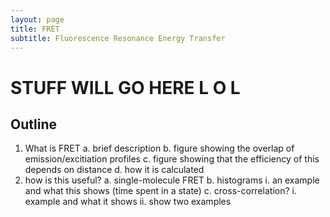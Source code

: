 ```yaml
---
layout: page
title: FRET
subtitle: Fluorescence Resonance Energy Transfer
---
```


# STUFF WILL GO HERE L O L

## Outline

1. What is FRET
	a. brief description
	b. figure showing the overlap of emission/excitiation profiles
	c. figure showing that the efficiency of this depends on distance
	d. how it is calculated
2. how is this useful?
	a. single-molecule FRET
	b. histograms
		i. an example and what this shows (time spent in a state)
	c. cross-correlation?
		i. example and what it shows
		ii. show two examples